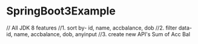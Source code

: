 # SpringBoot3Example
 // All JDK 8 features
    //1. sort by- id, name, accbalance, dob
    //2. filter data- id, name, accbalance, dob, anyinput
    //3. create new API's Sum of Acc Bal